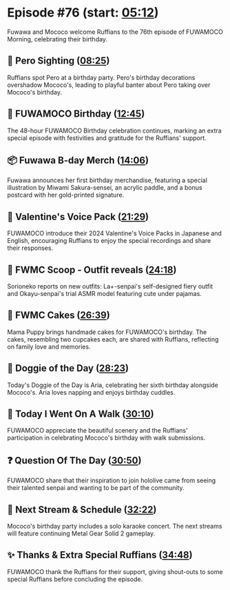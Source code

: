# Episode #76 (start: [05:12](https://youtu.be/dc8RmlvhM9k?t=05m12s))

Fuwawa and Mococo welcome Ruffians to the 76th episode of FUWAMOCO Morning, celebrating their birthday.

## 👀 Pero Sighting ([08:25](https://youtu.be/dc8RmlvhM9k?t=08m25s))

Ruffians spot Pero at a birthday party. Pero's birthday decorations overshadow Mococo's, leading to playful banter about Pero taking over Mococo's birthday.

## 🎂 FUWAMOCO Birthday ([12:45](https://youtu.be/dc8RmlvhM9k?t=12m45s))

The 48-hour FUWAMOCO Birthday celebration continues, marking an extra special episode with festivities and gratitude for the Ruffians' support.

## 📦 Fuwawa B-day Merch ([14:06](https://youtu.be/dc8RmlvhM9k?t=14m06s))

Fuwawa announces her first birthday merchandise, featuring a special illustration by Miwami Sakura-sensei, an acrylic paddle, and a bonus postcard with her gold-printed signature.

## 📢 Valentine's Voice Pack ([21:29](https://youtu.be/dc8RmlvhM9k?t=21m29s))

FUWAMOCO introduce their 2024 Valentine's Voice Packs in Japanese and English, encouraging Ruffians to enjoy the special recordings and share their responses.

## 🔎 FWMC Scoop - Outfit reveals ([24:18](https://youtu.be/dc8RmlvhM9k?t=24m18s))

Sorioneko reports on new outfits: La+-senpai's self-designed fiery outfit and Okayu-senpai's trial ASMR model featuring cute under pajamas.

## 🍰 FWMC Cakes ([26:39](https://youtu.be/dc8RmlvhM9k?t=26m39s))

Mama Puppy brings handmade cakes for FUWAMOCO's birthday. The cakes, resembling two cupcakes each, are shared with Ruffians, reflecting on family love and memories.

## 🐶 Doggie of the Day ([28:23](https://youtu.be/dc8RmlvhM9k?t=28m23s))

Today's Doggie of the Day is Aria, celebrating her sixth birthday alongside Mococo's. Aria loves napping and enjoys birthday cuddles.

## 🚶 Today I Went On A Walk ([30:10](https://youtu.be/dc8RmlvhM9k?t=30m10s))

FUWAMOCO appreciate the beautiful scenery and the Ruffians' participation in celebrating Mococo's birthday with walk submissions.

## ❓ Question Of The Day ([30:50](https://youtu.be/dc8RmlvhM9k?t=30m50s))

FUWAMOCO share that their inspiration to join hololive came from seeing their talented senpai and wanting to be part of the community.

## 📅 Next Stream & Schedule ([32:22](https://youtu.be/dc8RmlvhM9k?t=32m22s))

Mococo's birthday party includes a solo karaoke concert. The next streams will feature continuing Metal Gear Solid 2 gameplay.

## ✨ Thanks & Extra Special Ruffians ([34:48](https://youtu.be/dc8RmlvhM9k?t=34m48s))

FUWAMOCO thank the Ruffians for their support, giving shout-outs to some special Ruffians before concluding the episode.
